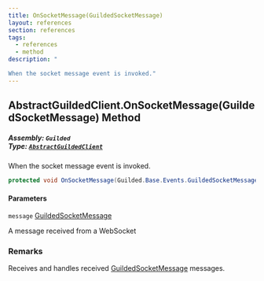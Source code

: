 ```yaml
---
title: OnSocketMessage(GuildedSocketMessage)
layout: references
section: references
tags:
  - references
  - method
description: "

When the socket message event is invoked."
---
```


## AbstractGuildedClient.OnSocketMessage(GuildedSocketMessage) Method
##### **Assembly:** `Guilded`<br/>**Type:** [`AbstractGuildedClient`](AbstractGuildedClient 'Guilded.AbstractGuildedClient')

When the socket message event is invoked.

```csharp
protected void OnSocketMessage(Guilded.Base.Events.GuildedSocketMessage message);
```
#### Parameters

<a name='Guilded.AbstractGuildedClient.OnSocketMessage(Guilded.Base.Events.GuildedSocketMessage).message'></a>

`message` [GuildedSocketMessage](GuildedSocketMessage 'Guilded.Base.Events.GuildedSocketMessage')

A message received from a WebSocket

### Remarks
  
Receives and handles received [GuildedSocketMessage](GuildedSocketMessage 'Guilded.Base.Events.GuildedSocketMessage') messages.